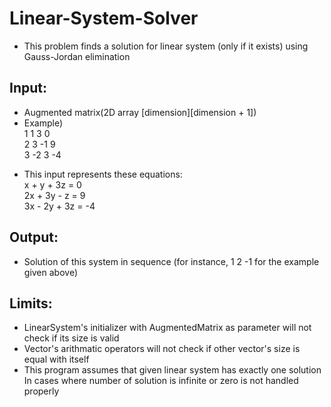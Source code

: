 # Linear-System-Solver
- This problem finds a solution for linear system (only if it exists)
  using Gauss-Jordan elimination

## Input:
- Augmented matrix(2D array [dimension][dimension + 1])
- Example)\
  1  1  3  0\
  2  3 -1  9\
  3 -2  3 -4

* This input represents these equations:\
   x +  y + 3z =  0\
  2x + 3y -  z =  9\
  3x - 2y + 3z = -4

## Output:
- Solution of this system in sequence (for instance, 1 2 -1 for the example given above)

## Limits:
- LinearSystem's initializer with AugmentedMatrix as parameter will not check if its size is valid
- Vector's arithmatic operators will not check if other vector's size is equal with itself
- This program assumes that given linear system has exactly one solution
  In cases where number of solution is infinite or zero is not handled properly
